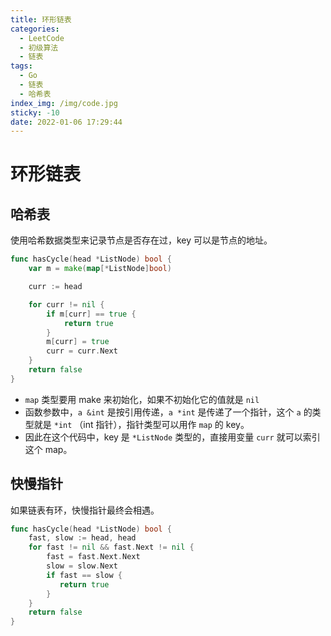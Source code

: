 ```yaml
---
title: 环形链表
categories:
  - LeetCode
  - 初级算法
  - 链表
tags:
  - Go
  - 链表
  - 哈希表
index_img: /img/code.jpg
sticky: -10
date: 2022-01-06 17:29:44
---
```


# 环形链表

## 哈希表

使用哈希数据类型来记录节点是否存在过，key 可以是节点的地址。

```go
func hasCycle(head *ListNode) bool {
    var m = make(map[*ListNode]bool)

    curr := head

    for curr != nil {
        if m[curr] == true {
            return true
        }
        m[curr] = true
        curr = curr.Next
    }
    return false
}
```

+ `map` 类型要用 make 来初始化，如果不初始化它的值就是 `nil`
+ 函数参数中，`a &int` 是按引用传递，`a *int` 是传递了一个指针，这个 `a` 的类型就是 `*int` （int 指针），指针类型可以用作 `map` 的 key。
+ 因此在这个代码中，key 是 `*ListNode` 类型的，直接用变量 `curr` 就可以索引这个 map。

## 快慢指针

如果链表有环，快慢指针最终会相遇。

```go
func hasCycle(head *ListNode) bool {
    fast, slow := head, head
    for fast != nil && fast.Next != nil {
        fast = fast.Next.Next
        slow = slow.Next
        if fast == slow {
           return true 
        }
    }
    return false
}
```